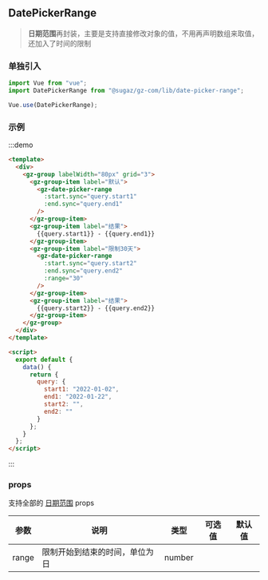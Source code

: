 ## DatePickerRange

> <strong>日期范围</strong>再封装，主要是支持直接修改对象的值，不用再声明数组来取值，还加入了时间的限制

### 单独引入

```js
import Vue from "vue";
import DatePickerRange from "@sugaz/gz-com/lib/date-picker-range";

Vue.use(DatePickerRange);
```

### 示例

:::demo

```html
<template>
  <div>
    <gz-group labelWidth="80px" grid="3">
      <gz-group-item label="默认">
        <gz-date-picker-range
          :start.sync="query.start1"
          :end.sync="query.end1"
        />
      </gz-group-item>
      <gz-group-item label="结果">
        {{query.start1}} - {{query.end1}}
      </gz-group-item>
      <gz-group-item label="限制30天">
        <gz-date-picker-range
          :start.sync="query.start2"
          :end.sync="query.end2"
          :range="30"
        />
      </gz-group-item>
      <gz-group-item label="结果">
        {{query.start2}} - {{query.end2}}
      </gz-group-item>
    </gz-group>
  </div>
</template>

<script>
  export default {
    data() {
      return {
        query: {
          start1: "2022-01-02",
          end1: "2022-01-22",
          start2: "",
          end2: ""
        }
      };
    }
  };
</script>
```

:::

### props

支持全部的 [日期范围](https://element.eleme.cn/#/zh-CN/component/date-picker) props

| 参数  | 说明                           | 类型   | 可选值 | 默认值 |
| ----- | ------------------------------ | ------ | ------ | ------ |
| range | 限制开始到结束的时间，单位为日 | number |        |        |
